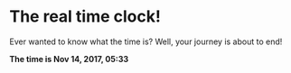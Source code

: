 # The real time clock!

Ever wanted to know what the time is? Well, your journey is about to end!

**The time is Nov 14, 2017, 05:33**